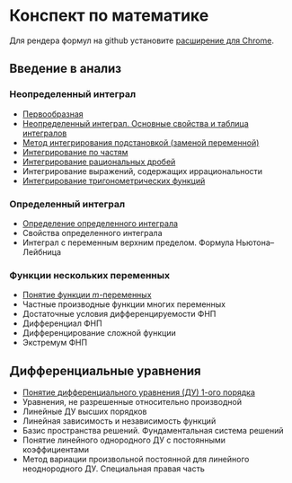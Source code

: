 # Конспект по математике

Для рендера формул на github установите [расширение для Chrome](https://chrome.google.com/webstore/detail/mathjax-plugin-for-github/ioemnmodlmafdkllaclgeombjnmnbima).

## Введение в анализ

### Неопределенный интеграл

* [Первообразная](Введение-в-анализ/Первоборазная.md)
* [Неопределенный интеграл. Основные свойства и таблица интегралов](Введение-в-анализ/Неопределенный-интеграл.md)
* [Метод интегрирования подстановкой (заменой переменной)](Введение-в-анализ/Замена-переменной.md)
* [Интегрирование по частям](Введение-в-анализ/Интегрирование-по-частям.md)
* [Интегрирование рациональных дробей](Введение-в-анализ/Интегрирование-рациональных-дробей.md)
* Интегрирование выражений, содержащих иррациональности
* [Интегрирование тригонометрических функций](Введение-в-анализ/Интегрирование-тригонометрических-функций.md)

### Определенный интеграл

* [Определение определенного интеграла](Введение-в-анализ/Определение-определенного-интеграла.md)
* Свойства определенного интеграла
* Интеграл с переменным верхним пределом.  Формула Ньютона–Лейбница

### Функции нескольких переменных

* [Понятие функции $m$-переменных](Введение-в-анализ/Понятие-функции-m-переменных.md)
* Частные производные функции многих переменных
* Достаточные условия дифференцируемости ФНП
* Дифференциал ФНП
* Дифференцирование сложной функции
* Экстремум ФНП

## Дифференциальные уравнения

* [Понятие дифференциального уравнения (ДУ) 1-ого порядка](Дифференциальные-уравнения/ДУ-1порядка.md)
* Уравнения, не разрешенные относительно производной
* Линейные ДУ высших порядков
* Линейная зависимость и независимость функций
* Базис пространства решений. Фундаментальная система решений
* Понятие линейного однородного ДУ с постоянными коэффициентами
* Метод вариации произвольной постоянной для линейного неоднородного ДУ. Специальная правая часть
